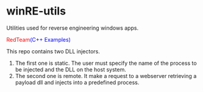 # winRE-utils
Utilities used for reverse engineering windows apps.  

<span style="color: red">RedTeam</span><span style="color: blue">(C++ Examples)</span>

This repo contains two DLL injectors.
1. The first one is static. The user must specify the name of the process to be injected and the DLL on the host system. 
2. The second one is remote. It make a request to a webserver retrieving a payload dll and injects into a predefined process. 
